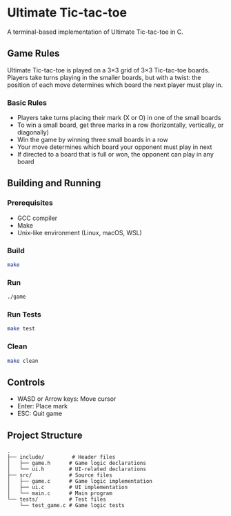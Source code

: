 # Ultimate Tic-tac-toe

A terminal-based implementation of Ultimate Tic-tac-toe in C.

## Game Rules

Ultimate Tic-tac-toe is played on a 3×3 grid of 3×3 Tic-tac-toe boards. Players take turns playing in the smaller boards, but with a twist: the position of each move determines which board the next player must play in.

### Basic Rules
- Players take turns placing their mark (X or O) in one of the small boards
- To win a small board, get three marks in a row (horizontally, vertically, or diagonally)
- Win the game by winning three small boards in a row
- Your move determines which board your opponent must play in next
- If directed to a board that is full or won, the opponent can play in any board

## Building and Running

### Prerequisites
- GCC compiler
- Make
- Unix-like environment (Linux, macOS, WSL)

### Build
```bash
make
```

### Run
```bash
./game
```

### Run Tests
```bash
make test
```

### Clean
```bash
make clean
```

## Controls
- WASD or Arrow keys: Move cursor
- Enter: Place mark
- ESC: Quit game

## Project Structure
```
.
├── include/         # Header files
│   ├── game.h      # Game logic declarations
│   └── ui.h        # UI-related declarations
├── src/            # Source files
│   ├── game.c      # Game logic implementation
│   ├── ui.c        # UI implementation
│   └── main.c      # Main program
└── tests/          # Test files
    └── test_game.c # Game logic tests
```
